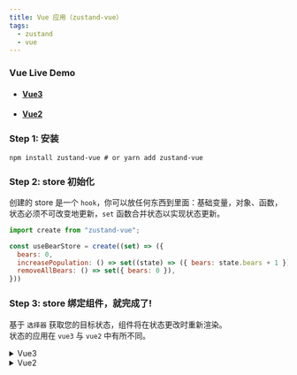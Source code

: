 ```yaml
---
title: Vue 应用（zustand-vue）
tags:
  - zustand 
  - vue
---
```


### Vue Live Demo
- #### [Vue3](https://codesandbox.io/s/sleepy-feynman-fwqhoe?file=/src/components/Action2.vue)
- #### [Vue2](https://codesandbox.io/s/strange-agnesi-zzwpzg?file=/src/components/Action.vue)



### Step 1: 安装 
```shell
npm install zustand-vue # or yarn add zustand-vue
```

### Step 2: store 初始化
创建的 store 是一个 `hook`，你可以放任何东西到里面：基础变量，对象、函数，状态必须不可改变地更新，`set` 函数合并状态以实现状态更新。
```js
import create from "zustand-vue";

const useBearStore = create((set) => ({
  bears: 0,
  increasePopulation: () => set((state) => ({ bears: state.bears + 1 })),
  removeAllBears: () => set({ bears: 0 }),
}))
```

### Step 3: store 绑定组件，就完成了!
基于 `选择器` 获取您的目标状态，组件将在状态更改时重新渲染。  
状态的应用在 `vue3` 与 `vue2` 中有所不同。
<details>
<summary>Vue3</summary>

##### 选择目标状态 bears
```js
<template>
  <div>store.bears: {{ bears }}</div>
</template>
<script>
import Store from "./store";
export default {
  data() {
    return {
      bears: Store.useStore((state) => state.bears),
    };
  }
};
</script>
```

##### 修改目标状态 bears
- 方式一: 基于 `setup` 触发修改
```js
<script setup lang="ts">
import Store from "./store";
const increasePopulation = Store.useStore((state) => state.increasePopulation);
const removeAllBears = Store.useStore((state) => state.removeAllBears);
</script>

<template>
  <button @click="increasePopulation">increasePopulation</button>
  <button @click="removeAllBears">removeAllBears</button>
</template>
```

- 方式二: 基于 `store` 初始化 `methods` 触发修改
```js
<script>
import Store from "./store";
const increasePopulation = Store.useStore((state) => state.increasePopulation);
const removeAllBears = Store.useStore((state) => state.removeAllBears);

export default {
  methods: {
    increasePopulation,
    removeAllBears,
  },
};
</script>

<template>
  <button @click="increasePopulation">increasePopulation</button>
  <button @click="removeAllBears">removeAllBears</button>
</template>

```

- 方式三: 基于 `methdos` 调用函数进行修改
```js
<script>
import Store from "./store";

const increase = Store.useStore((state) => state.increasePopulation);
const remove = Store.useStore((state) => state.removeAllBears);

export default {
  methods: {
    increasePopulation() {
      increase();
    },
    removeAllBears() {
      remove();
    },
  },
};
</script>

<template>
  <button @click="increasePopulation">increasePopulation</button>
  <button @click="removeAllBears">removeAllBears</button>
</template>
```
</details>

<details>
<summary>Vue2</summary>

##### 选择目标状态 bears
vue2 环境下，由于兼容性问题，不推荐 `选择器`，建议采用 `Store.useStore()` 获取状态
```js
<template>
  <div>store.bears: {{ Store.bears }}</div>
</template>

<script>
import Store from "./store";
export default {
  data() {
    return {
      Store: Store.useStore(),
    };
  },
};
</script>
```
也可以配合 `computed` 进行使用
```js
<template>
  <div>store.bears: {{ bears }}</div>
</template>

<script>
import Store from "./store";
export default {
  data() {
    return {
      Store: Store.useStore(),
    };
  },
  computed: {
    bears: this.Store.bears
  },
};
</script>
```

##### 修改目标状态 bears

- 方式一: 基于 `store` 初始化 `methods` 触发修改
```js
<script>
import Store from "./store";
const increasePopulation = Store.useStore((state) => state.increasePopulation);
const removeAllBears = Store.useStore((state) => state.removeAllBears);

export default {
  methods: {
    increasePopulation,
    removeAllBears,
  },
};
</script>

<template>
  <button @click="increasePopulation">increasePopulation</button>
  <button @click="removeAllBears">removeAllBears</button>
</template>
```


- 方式二: 基于 `methdos` 调用函数进行修改
```js
<script>
import Store from "./store";

const increase = Store.useStore((state) => state.increasePopulation);
const remove = Store.useStore((state) => state.removeAllBears);

export default {
  methods: {
    increasePopulation() {
      increase();
    },
    removeAllBears() {
      remove();
    },
  },
};
</script>

<template>
  <button @click="increasePopulation">increasePopulation</button>
  <button @click="removeAllBears">removeAllBears</button>
</template>
```
</details>